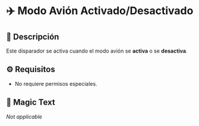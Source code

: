 # ✈️ Modo Avión Activado/Desactivado

## 🔹 Descripción  
Este disparador se activa cuando el modo avión se **activa** o se **desactiva**.

## ⚙️ Requisitos  
- No requiere permisos especiales. 

## 🧪 Magic Text  
*Not applicable*